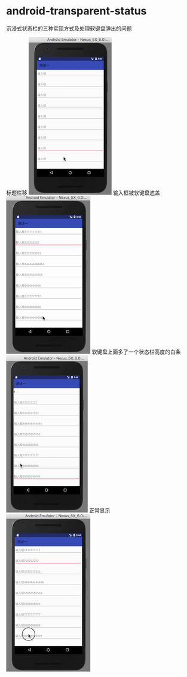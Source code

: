 # android-transparent-status


沉浸式状态栏的三种实现方式及处理软键盘弹出的问题

标题栏移
![](gif/标题栏上移.gif)
输入框被软键盘遮盖
![](gif/软键盘遮盖.gif)
软键盘上面多了一个状态栏高度的白条
![](gif/软键盘多出白条.gif)
正常显示
![](gif/正常.gif)
